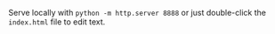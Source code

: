 Serve locally with `python -m http.server 8888` or just double-click the `index.html` file to edit text.
